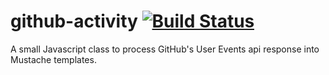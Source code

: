 github-activity
[![Build Status](https://travis-ci.org/achan/github-activity.png?branch=master)](https://travis-ci.org/achan/github-activity)
===============

A small Javascript class to process GitHub's User Events api response into
Mustache templates.
